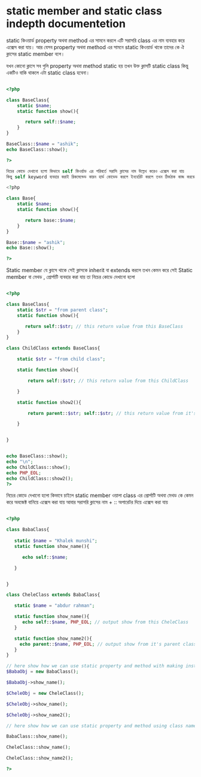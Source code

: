# static member and static class indepth documentetion

static কিওয়ার্ড property অথবা method এর সামনে করলে এটি সরাসরি class এর নাম ব্যবহার করে এক্সেস করা যায়।
আর যেসব property অথবা method এর সামনে static কিওয়ার্ড থাকে তাদের কে ঐ ক্লাসের static member বলে।

যখন কোনো ক্লাসে সব গুলি property অথবা method static হয় তখন উক্ত ক্লাসটি static class কিন্তু একটিও বাকি থাকলে এটা static class হবেনা।

```php

<?php

class BaseClass{
    static $name;
    static function show(){

       return self::$name;
    }
}

BaseClass::$name = "ashik";
echo BaseClass::show();

?>

নিচের কোডে দেখানো হলো কিভাবে self কিওর্য়াড এর পরিবর্তে সরাসি ক্লাসের নাম উল্লেখ করেও এক্সেস করা যায়
কিন্তু self keyword ব্যবহার করাই রিকমেন্ডেড কারন হার্ড কোডেড করলে ইনহেরিট করলে তখন ঠিকঠাক কাজ করবেনা

<?php

class Base{
    static $name;
    static function show(){

       return base::$name;
    }
}

Base::$name = "ashik";
echo Base::show();

?>

```

Static member যে ক্লাসে থাকে সেই ক্লাসকে inherit বা extends করলে তখন কেমন করে সেই Static member বা মেথড , প্রোর্পাটি ব্যবহার করা যায় তা
নিচের কোডে দেখানো হলো

```php

<?php

class BaseClass{
    static $str = "from parent class";
    static function show(){

       return self::$str; // this return value from this BaseClass
    }
}

class ChildClass extends BaseClass{

    static $str = "from child class";

    static function show(){

        return self::$str; // this return value from this ChildClass

    }

    static function show2(){

        return parent::$str; self::$str; // this return value from it's base/parent class which name is BaseClass

    }


}


echo BaseClass::show();
echo "\n";
echo ChildClass::show();
echo PHP_EOL;
echo ChildClass::show2();
?>
```

নিচের কোডে দেখানো হলো কিভাবে চাইলে static member ওয়ালা class এর প্রোর্পাটি অথবা মেথড কে কেমন করে
অবজেক্ট বানিয়ে এক্সেস করা যায় আবার সরাসরি ক্লাসের নাম + :: অপারেটর দিয়ে  এক্সেস করা যায়

```php

<?php

class BabaClass{
    
   static $name = "Khalek munshi";
   static function show_name(){

      echo self::$name;

   }


}

class CheleClass extends BabaClass{

   static $name = "abdur rahman";

   static function show_name(){
      echo self::$name, PHP_EOL; // output show from this CheleClass
   }

   static function show_name2(){
     echo parent::$name, PHP_EOL; // output show from it's parent class BabaClass
   }
}

// here show how we can use static property and method with making instance/object
$BabaObj = new BabaClass();

$BabaObj->show_name();

$CheleObj = new CheleClass();

$CheleObj->show_name();

$CheleObj->show_name2();

// here show how we can use static property and method using class name 

BabaClass::show_name();

CheleClass::show_name();

CheleClass::show_name2();

?>

```

